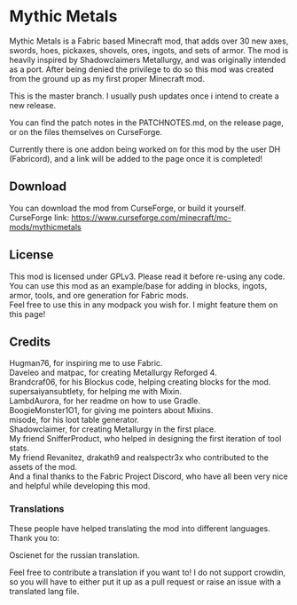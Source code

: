 # Mythic Metals

Mythic Metals is a Fabric based Minecraft mod, that adds over 30 new axes, swords, hoes, pickaxes, shovels, ores, ingots, and sets of armor. 
The mod is heavily inspired by Shadowclaimers Metallurgy, and was originally intended as a port. After being denied the privilege to do so this mod was created from the ground up as my first proper Minecraft mod.  

This is the master branch. I usually push updates once i intend to create a new release.

You can find the patch notes in the PATCHNOTES.md, on the release page, or on the files themselves on CurseForge.

Currently there is one addon being worked on for this mod by the user DH (Fabricord), and a link will be added to the page once it is completed!


## Download

You can download the mod from CurseForge, or build it yourself.  
CurseForge link:
https://www.curseforge.com/minecraft/mc-mods/mythicmetals

## License

This mod is licensed under GPLv3. Please read it before re-using any code.  
You can use this mod as an example/base for adding in blocks, ingots, armor, tools, and ore generation for Fabric mods.  
Feel free to use this in any modpack you wish for. I might feature them on this page!  

## Credits

Hugman76, for inspiring me to use Fabric.  
Daveleo and matpac, for creating Metallurgy Reforged 4.  
Brandcraf06, for his Blockus code, helping creating blocks for the mod.  
supersaiyansubtlety, for helping me with Mixin.  
LambdAurora, for her readme on how to use Gradle.  
BoogieMonster1O1, for giving me pointers about Mixins.  
misode, for his loot table generator.  
Shadowclaimer, for creating Metallurgy in the first place.  
My friend SnifferProduct, who helped in designing the first iteration of tool stats.  
My friend Revanitez, drakath9 and realspectr3x who contributed to the assets of the mod.  
And a final thanks to the Fabric Project Discord, who have all been very nice and helpful while developing this mod.  
### Translations  
These people have helped translating the mod into different languages. Thank you to:  

Oscienet for the russian translation.  

Feel free to contribute a translation if you want to! I do not support crowdin, so you will have to either put it up as a pull request or raise an issue with a translated lang file.
